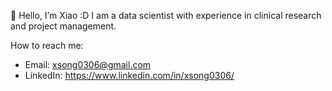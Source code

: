 👋 Hello, I’m Xiao :D I am a data scientist with experience in clinical research and project management.

How to reach me: 
-  Email: xsong0306@gmail.com
-  LinkedIn: https://www.linkedin.com/in/xsong0306/

<!---
xsong0306/xsong0306 is a ✨ special ✨ repository because its `README.md` (this file) appears on your GitHub profile.
You can click the Preview link to take a look at your changes.
--->
